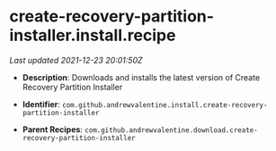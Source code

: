 # create-recovery-partition-installer.install.recipe

_Last updated 2021-12-23 20:01:50Z_

- **Description**: Downloads and installs the latest version of Create Recovery Partition Installer

- **Identifier**: `com.github.andrewvalentine.install.create-recovery-partition-installer`

- **Parent Recipes**: `com.github.andrewvalentine.download.create-recovery-partition-installer`
